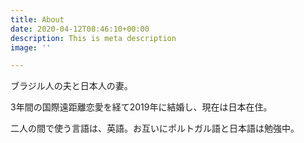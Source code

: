 ```yaml
---
title: About
date: 2020-04-12T08:46:10+00:00
description: This is meta description
image: ''

---
```

ブラジル人の夫と日本人の妻。

3年間の国際遠距離恋愛を経て2019年に結婚し、現在は日本在住。

二人の間で使う言語は、英語。お互いにポルトガル語と日本語は勉強中。